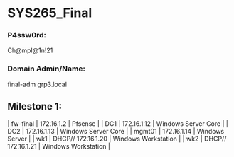 # SYS265_Final
### P4ssw0rd:
Ch@mpl@1n!21
### Domain Admin/Name:
final-adm
grp3.local
## Milestone 1:
| fw-final | 172.16.1.2 | Pfsense |
| DC1 | 172.16.1.12 | Windows Server Core |
| DC2 | 172.16.1.13 | Windows Server Core |
| mgmt01 | 172.16.1.14 | Windows Server |
| wk1 | DHCP// 172.16.1.20 | Windows Workstation |
| wk2 | DHCP// 172.16.1.21 | Windows Workstation |
